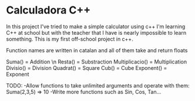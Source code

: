 # Calculadora C++
 In this project I've tried to make a simple calculator using c++
 I'm learning C++ at school but with the teacher that I have is nearly impossible to learn something. This is my first off-school project in c++. 
 
 Function names are written in catalan and all of them take and return floats
 
 Suma() = Addition \n
 Resta() = Substraction
 Multiplicacio() = Multiplication
 Divisio() = Division
 Quadrat() = Square
 Cub() = Cube
 Exponent() = Exponent
 
 
 TODO:
 -Allow functions to take unlimited arguments and operate with them: Suma(2,3,5) => 10
 -Write more functions such as Sin, Cos, Tan...
 
